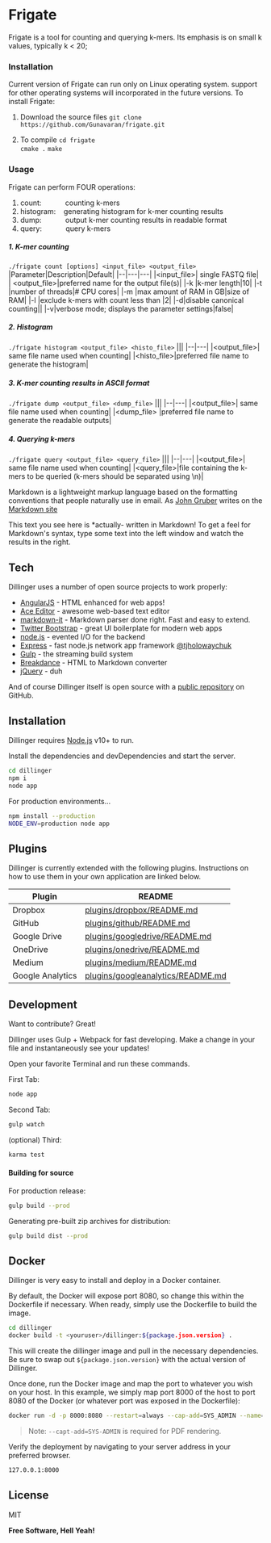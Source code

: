 # Frigate
Frigate is a tool for counting and querying k-mers. Its emphasis is on small k values, typically k < 20;
### Installation 
Current version of Frigate can run only on Linux operating system. support for other operating systems will incorporated in the future versions. To install Frigate:
1. Download the source files
`git clone https://github.com/Gunavaran/frigate.git` 

2. To compile
`cd frigate`<br/>
`cmake .`
`make`
### Usage
Frigate can perform FOUR operations:
 1. count:      &nbsp;&nbsp;&nbsp;&nbsp;&nbsp;&nbsp;&nbsp;&nbsp;&nbsp;&nbsp; counting k-mers
 2. histogram:  &nbsp;&nbsp; generating histogram for k-mer counting results
 3. dump:       &nbsp;&nbsp;&nbsp;&nbsp;&nbsp;&nbsp;&nbsp;&nbsp;&nbsp;&nbsp; output k-mer counting results in readable format
 4. query:     &nbsp;&nbsp;&nbsp;&nbsp;&nbsp;&nbsp;&nbsp;&nbsp;&nbsp;&nbsp;  query k-mers

##### 1. K-mer counting
`./frigate count [options] <input_file> <output_file>`
|Parameter|Description|Default|
|--|---|---|
|<input_file>| single FASTQ file|
| <output_file>|preferred name for the output file(s)|
|-k <size>|k-mer length|10|
|-t <value>|number of threads|# CPU cores|
|-m <size>|max amount of RAM in GB|size of RAM|
|-l <value>|exclude k-mers with count less than <value> |2|
|-d|disable canonical counting||
|-v|verbose mode; displays the parameter settings|false|

##### 2. Histogram
`./frigate histogram <output_file> <histo_file>`
|||
|--|---|
|<output_file>| same file name used when counting|
|<histo_file>|preferred file name to generate the histogram|

##### 3. K-mer counting results in ASCII format
`./frigate dump <output_file> <dump_file>`
|||
|--|---|
|<output_file>| same file name used when counting|
|<dump_file> |preferred file name to generate the readable outputs|

##### 4. Querying k-mers
`./frigate query <output_file> <query_file>`
|||
|--|---|
|<output_file>| same file name used when counting|
|<query_file>|file containing the k-mers to be queried (k-mers should be separated using \\n)|

Markdown is a lightweight markup language based on the formatting conventions
that people naturally use in email.
As [John Gruber] writes on the [Markdown site][df1]

This text you see here is *actually- written in Markdown! To get a feel
for Markdown's syntax, type some text into the left window and
watch the results in the right.

## Tech

Dillinger uses a number of open source projects to work properly:

- [AngularJS] - HTML enhanced for web apps!
- [Ace Editor] - awesome web-based text editor
- [markdown-it] - Markdown parser done right. Fast and easy to extend.
- [Twitter Bootstrap] - great UI boilerplate for modern web apps
- [node.js] - evented I/O for the backend
- [Express] - fast node.js network app framework [@tjholowaychuk]
- [Gulp] - the streaming build system
- [Breakdance](https://breakdance.github.io/breakdance/) - HTML
to Markdown converter
- [jQuery] - duh

And of course Dillinger itself is open source with a [public repository][dill]
 on GitHub.

## Installation

Dillinger requires [Node.js](https://nodejs.org/) v10+ to run.

Install the dependencies and devDependencies and start the server.

```sh
cd dillinger
npm i
node app
```

For production environments...

```sh
npm install --production
NODE_ENV=production node app
```

## Plugins

Dillinger is currently extended with the following plugins.
Instructions on how to use them in your own application are linked below.

| Plugin | README |
| ------ | ------ |
| Dropbox | [plugins/dropbox/README.md][PlDb] |
| GitHub | [plugins/github/README.md][PlGh] |
| Google Drive | [plugins/googledrive/README.md][PlGd] |
| OneDrive | [plugins/onedrive/README.md][PlOd] |
| Medium | [plugins/medium/README.md][PlMe] |
| Google Analytics | [plugins/googleanalytics/README.md][PlGa] |

## Development

Want to contribute? Great!

Dillinger uses Gulp + Webpack for fast developing.
Make a change in your file and instantaneously see your updates!

Open your favorite Terminal and run these commands.

First Tab:

```sh
node app
```

Second Tab:

```sh
gulp watch
```

(optional) Third:

```sh
karma test
```

#### Building for source

For production release:

```sh
gulp build --prod
```

Generating pre-built zip archives for distribution:

```sh
gulp build dist --prod
```

## Docker

Dillinger is very easy to install and deploy in a Docker container.

By default, the Docker will expose port 8080, so change this within the
Dockerfile if necessary. When ready, simply use the Dockerfile to
build the image.

```sh
cd dillinger
docker build -t <youruser>/dillinger:${package.json.version} .
```

This will create the dillinger image and pull in the necessary dependencies.
Be sure to swap out `${package.json.version}` with the actual
version of Dillinger.

Once done, run the Docker image and map the port to whatever you wish on
your host. In this example, we simply map port 8000 of the host to
port 8080 of the Docker (or whatever port was exposed in the Dockerfile):

```sh
docker run -d -p 8000:8080 --restart=always --cap-add=SYS_ADMIN --name=dillinger <youruser>/dillinger:${package.json.version}
```

> Note: `--capt-add=SYS-ADMIN` is required for PDF rendering.

Verify the deployment by navigating to your server address in
your preferred browser.

```sh
127.0.0.1:8000
```

## License

MIT

**Free Software, Hell Yeah!**

[//]: # (These are reference links used in the body of this note and get stripped out when the markdown processor does its job. There is no need to format nicely because it shouldn't be seen. Thanks SO - http://stackoverflow.com/questions/4823468/store-comments-in-markdown-syntax)

   [dill]: <https://github.com/joemccann/dillinger>
   [git-repo-url]: <https://github.com/joemccann/dillinger.git>
   [john gruber]: <http://daringfireball.net>
   [df1]: <http://daringfireball.net/projects/markdown/>
   [markdown-it]: <https://github.com/markdown-it/markdown-it>
   [Ace Editor]: <http://ace.ajax.org>
   [node.js]: <http://nodejs.org>
   [Twitter Bootstrap]: <http://twitter.github.com/bootstrap/>
   [jQuery]: <http://jquery.com>
   [@tjholowaychuk]: <http://twitter.com/tjholowaychuk>
   [express]: <http://expressjs.com>
   [AngularJS]: <http://angularjs.org>
   [Gulp]: <http://gulpjs.com>

   [PlDb]: <https://github.com/joemccann/dillinger/tree/master/plugins/dropbox/README.md>
   [PlGh]: <https://github.com/joemccann/dillinger/tree/master/plugins/github/README.md>
   [PlGd]: <https://github.com/joemccann/dillinger/tree/master/plugins/googledrive/README.md>
   [PlOd]: <https://github.com/joemccann/dillinger/tree/master/plugins/onedrive/README.md>
   [PlMe]: <https://github.com/joemccann/dillinger/tree/master/plugins/medium/README.md>
   [PlGa]: <https://github.com/RahulHP/dillinger/blob/master/plugins/googleanalytics/README.md>
